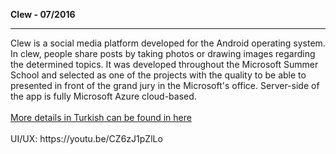 <b> Clew - 07/2016 </b>
<hr>
Clew is a social media platform developed for the Android operating system. In clew, people share posts by taking photos or drawing images regarding the determined topics. It was developed throughout the Microsoft Summer School and selected as one of the projects with the quality to be able to presented in front of the grand jury in the Microsoft's office. Server-side of the app is fully Microsoft Azure cloud-based.
</br></br>
<a href="http://barisaraci.com/clew">More details in Turkish can be found in here</a>
</br></br>
UI/UX: https://youtu.be/CZ6zJ1pZlLo
